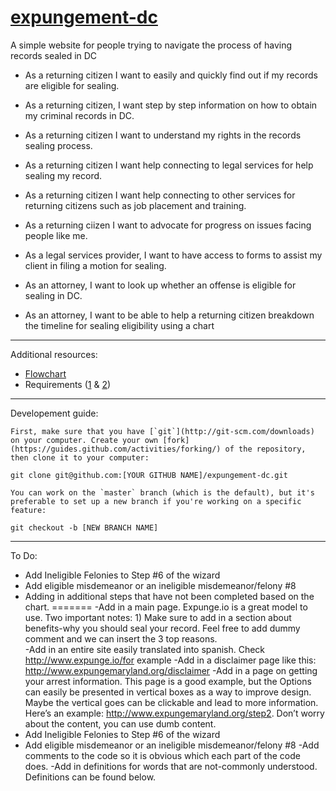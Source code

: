 # [expungement-dc](http://codefordc.github.io/expungement-dc/#/)
A simple website for people trying to navigate the process of having records sealed in DC

* As a returning citizen I want to easily and quickly find out if my records are eligible for sealing.
* As a returning citizen, I want step by step information on how to obtain my criminal records in DC.
* As a returning citizen I want to understand my rights in the records sealing process.
* As a returning citizen I want help connecting to legal services for help sealing my record.
* As a returning citizen I want help connecting to other services for returning citizens such as job placement and training.
* As a returning ciizen I want to advocate for progress on issues facing people like me.

* As a legal services provider, I want to have access to forms to assist my client in filing a motion for sealing.

* As an attorney, I want to look up whether an offense is eligible for sealing in DC.
* As an attorney, I want to be able to help a returning citizen breakdown the timeline for sealing eligibility using a chart

---
Additional resources:

- [Flowchart](docs/flowchart.jpeg)
- Requirements ([1](docs/requirements_1.jpeg) & [2](docs/requirements_1.jpeg))

---
Developement guide:

    First, make sure that you have [`git`](http://git-scm.com/downloads) on your computer. Create your own [fork](https://guides.github.com/activities/forking/) of the repository, then clone it to your computer:

    git clone git@github.com:[YOUR GITHUB NAME]/expungement-dc.git

	You can work on the `master` branch (which is the default), but it's preferable to set up a new branch if you're working on a specific feature:

    git checkout -b [NEW BRANCH NAME]

---
To Do:
- Add Ineligible Felonies to Step #6 of the wizard
- Add eligible misdemeanor or an ineligible misdemeanor/felony #8
- Adding in additional steps that have not been completed based on the chart.
=======
-Add in a main page. Expunge.io is a great model to use. Two important notes: 1) Make sure to add in a section about  benefits-why you should seal your record. Feel free to add dummy comment and we can insert the 3 top reasons.  
-Add in an entire site easily translated into spanish. Check http://www.expunge.io/for example
-Add in a disclaimer page like this: http://www.expungemaryland.org/disclaimer
-Add in a page on getting your arrest information. This page is a good example, but the Options can easily be presented in vertical boxes as a way to improve design. Maybe the vertical goes can be clickable and lead to more information. Here’s an example: http://www.expungemaryland.org/step2. Don’t worry about the content, you can use dumb content. 
- Add Ineligible Felonies to Step #6 of the wizard
- Add eligible misdemeanor or an ineligible misdemeanor/felony #8
-Add comments to the code so it is obvious which each part of the code does. 
-Add in definitions for words that are not-commonly understood. Definitions can be found below. 

